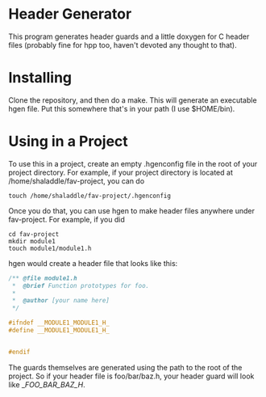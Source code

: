 Header Generator
====

This program generates header guards and a little doxygen for C header files (probably fine for hpp too, haven't devoted any thought to that).

Installing
====

Clone the repository, and then do a make. This will generate an executable hgen file. Put this somewhere that's in your path (I use $HOME/bin).

Using in a Project
====

To use this in a project, create an empty .hgenconfig file in the root of your project directory. For example, if your project directory is located at /home/shaladdle/fav-project, you can do

```
touch /home/shaladdle/fav-project/.hgenconfig
```

Once you do that, you can use hgen to make header files anywhere under fav-project. For example, if you did

```
cd fav-project
mkdir module1
touch module1/module1.h
```

hgen would create a header file that looks like this:

```c
/** @file module1.h
 *  @brief Function prototypes for foo.
 *
 *  @author [your name here]
 */

#ifndef __MODULE1_MODULE1_H_
#define __MODULE1_MODULE1_H_


#endif
```

The guards themselves are generated using the path to the root of the project. So if your header file is foo/bar/baz.h, your header guard will look like __FOO_BAR_BAZ_H_.
